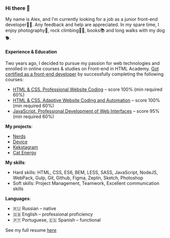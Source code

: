 ### Hi there 👋
My name is Alex, and I'm currently looking for a job as a junior front-end developer👩‍💻. Any feedback and help are appreciated.
In my spare time, I enjoy photography📸, rock climbing🧗‍♀️, books📚 and long walks with my dog🐕.

#### Experience & Education

Two years ago, I decided to pursue my passion for web technologies and enrolled in online courses & studies on Front-end in HTML Academy. [Got certified as a front-end developer](https://github.com/morrisonalexx/morrisonalexx/blob/main/frontend-1.jpg) by successfully completing the following courses: 
- [HTML & CSS. Professional Website Coding](https://github.com/morrisonalexx/morrisonalexx/blob/main/html-basic.jpg) – score 100% (min required 60%)
- [HTML & CSS. Adaptive Website Coding and Automation](https://github.com/morrisonalexx/morrisonalexx/blob/main/html-advanced.jpg) – score 100% (min required 60%)
- [JavaScript. Professional Development of Web Interfaces](https://github.com/morrisonalexx/morrisonalexx/blob/main/js.jpg) – score 95% (min required 60%)

**My projects**: 
- [Nerds](https://morrisonalexx.github.io/Nerds/)
- [Device](https://morrisonalexx.github.io/Device/)
- [Kekstagram](https://github.com/morrisonalexx/Kekstagram)
- [Cat Energy](https://github.com/morrisonalexx/cat-energy)

**My skills**: 
- Hard skills: HTML, CSS, ES6, BEM, LESS, SASS, JavaScript, NodeJS, WebPack, Gulp, Git, Github, Figma, Zeplin, Sketch, Photoshop
- Soft skills: Project Management, Teamwork, Excellent communication skills

**Languages**:
- 🇷🇺 Russian – native
- 🇬🇧 English – professional proficiency
- 🇵🇹 Portuguese, 🇪🇸 Spanish – functional

See my full resume [here](https://bit.ly/AlexMorrisonCV)

<!--
**morrisonalexx/morrisonalexx** is a ✨ _special_ ✨ repository because its `README.md` (this file) appears on your GitHub profile.

Here are some ideas to get you started:

- 🔭 I’m currently working on ...
- 🌱 I’m currently learning ...
- 👯 I’m looking to collaborate on ...
- 🤔 I’m looking for help with ...
- 💬 Ask me about ...
- 📫 How to reach me: ...
- 😄 Pronouns: ...
- ⚡ Fun fact: ...
-->
